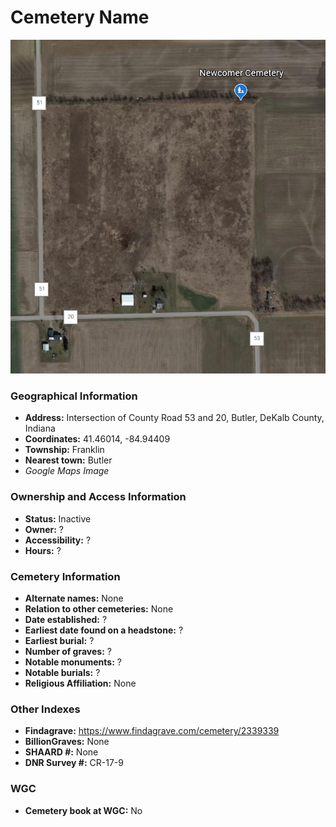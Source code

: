 # Cemetery Name

![Newcomer Cemetery on Google Earth](https://github.com/FyoAtEPL/DeKalbCemeteries/blob/main/images/mapImages/NewcomerEarth.png "Newcomer Cemetery on Google Earth")

### Geographical Information
- **Address:** Intersection of County Road 53 and 20, Butler, DeKalb County, Indiana
- **Coordinates:** 41.46014, -84.94409
- **Township:** Franklin
- **Nearest town:** Butler
- *Google Maps Image*

### Ownership and Access Information
- **Status:** Inactive
- **Owner:** ?
- **Accessibility:** ?
- **Hours:** ?

### Cemetery Information
- **Alternate names:** None
- **Relation to other cemeteries:** None
- **Date established:** ?
- **Earliest date found on a headstone:** ?
- **Earliest burial:** ?
- **Number of graves:** ?
- **Notable monuments:** ?
- **Notable burials:** ?
- **Religious Affiliation:** None

### Other Indexes
- **Findagrave:** https://www.findagrave.com/cemetery/2339339 
- **BillionGraves:** None
- **SHAARD #:** None
- **DNR Survey #:** CR-17-9


### WGC
- **Cemetery book at WGC:** No
